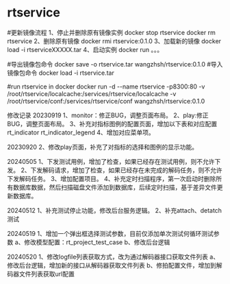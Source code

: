 # rtservice

#更新镜像流程
1、停止并删除原有镜像实例
    docker stop rtservice
    docker rm rtservice
2、删除原有镜像
    docker rmi rtservice:0.1.0
3、加载新的镜像
    docker load -i rtserviceXXXXX.tar
4、启动实例
    docker run 。。。

#导出镜像包命令
docker save -o rtservice.tar wangzhsh/rtservice:0.1.0
#导入镜像包命令
docker load -i rtservice.tar

#run rtservice in docker
docker run -d --name rtservice -p8300:80 -v /root/rtservice/localcache:/services/rtservice/localcache -v /root/rtservice/conf:/services/rtservice/conf wangzhsh/rtservice:0.1.0

修改记录
20230919
1、monitor：修正BUG，调整页面布局。
2、play:修正BUG，调整页面布局。
3、补充对指标图例的配置页面，增加以下表和对应配置
    rt_indicator
    rt_indicator_legend
4、增加对应菜单项。

20230920
2、修改play页面，补充了对指标的选择和图例的显示功能。

20240505
1、下发测试用例，增加了检查，如果已经存在测试用例，则不允许下发。
2、下发解码请求，增加了检查，如果已经存在未完成的解码任务，则不允许下发解码任务。
3、增加配置项目。
4、补充定时扫描程序，第一次启动时删除所有数据库数据，然后扫描磁盘文件添加到数据库，后续定时扫描，基于差异文件更新数据库。

20240512
1、补充测试停止功能，修改后台服务逻辑。
2、补充attach、detatch测试

20240519
1、增加一个弹出框选择测试参数，目前仅添加单次测试何循环测试参数
    a、修改模型配置：rt_project_test_case
    b、修改后台逻辑

20240520
1、修改logfile列表获取方式，改为通过解码器接口获取文件列表
   a、修改后台逻辑，增加新的接口从解码器获取文件列表
   b、修拍配置文件，增加到解码器文件列表获取url配置

   